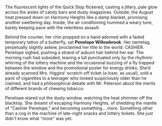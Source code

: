 The fluorescent lights of the Quick Stop flickered, casting a jittery, pale glow across the aisles of candy bars and dusty magazines. Outside, the August heat pressed down on Harmony Heights like a damp blanket, promising another sweltering day. Inside, the air conditioning hummed a weary tune, barely keeping pace with the relentless assault.

Behind the counter, her chin propped on a hand adorned with a faded temporary tattoo of a butterfly, sat **Penelope Willowbrook**. Her nametag, perpetually slightly askew, proclaimed her title to the world: CASHIER. Penelope sighed, pushing a strand of auburn hair behind her ear. The morning rush had subsided, leaving a lull punctuated only by the rhythmic whirring of the lottery machine and the occasional buzzing of a fly trapped between the window and the promotional poster for energy drinks. She’d already scanned Mrs. Higgins' scratch-off ticket (a loser, as usual), sold a pack of cigarettes to a teenager who looked suspiciously older than he claimed, and had a philosophical debate with Mr. Peterson about the merits of different brands of chewing tobacco.

Penelope stared out the dusty window, watching the heat shimmer off the blacktop. She dreamt of escaping Harmony Heights, of shedding the mantle of "Cashier Penelope," and becoming something... more. Something other than a cog in the machine of late-night snacks and lottery tickets. She just didn't know what "more" was yet.
